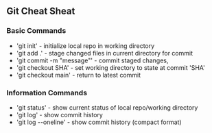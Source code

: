 ## Git Cheat Sheat

### Basic Commands

* 'git init' - initialize local repo in working directory
* 'git add .' - stage changed files in current directory for commit
* 'git commit -m "message"' - commit staged changes,
* 'git checkout SHA' - set working directory to state at commit 'SHA'
* 'git checkout main' - return to latest commit

### Information Commands
* 'git status' - show current status of local repo/working directory
* 'git log' - show commit history
* 'git log --oneline' - show commit history (compact format)

